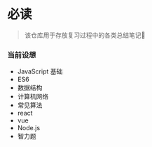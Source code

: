 # 必读
> 该仓库用于存放复习过程中的各类总结笔记📒
### 当前设想
- JavaScript 基础
- ES6
- 数据结构
- 计算机网络
- 常见算法
- react
- vue
- Node.js
- 智力题